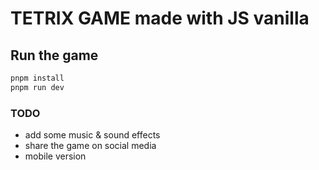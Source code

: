 # TETRIX GAME made with JS vanilla

## Run the game

```bash
pnpm install
pnpm run dev
```

### TODO

* add some music & sound effects
* share the game on social media
* mobile version